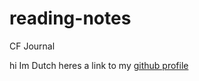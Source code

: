 # reading-notes

CF Journal

hi Im Dutch
heres a link to my [github profile](https://www.github.com/jdutchfoy)
